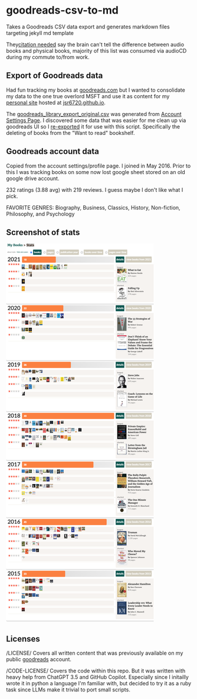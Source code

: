 # goodreads-csv-to-md

Takes a Goodreads CSV data export and generates markdown files targeting jekyll md template

They[citation needed](https://xkcd.com/285/) say the brain can't tell the difference between audio books and physical books, majority of this list was consumed via audioCD during my commute to/from work.

## Export of Goodreads data

Had fun tracking my books at [goodreads.com](https://www.goodreads.com) but I wanted to consolidate my data to the one true overlord MSFT and use it as content for my [personal site](https://jsrowe.com) hosted at [jsr6720.github.io](https://github.com/jsr6720/jsr6720.github.io).

The [goodreads_library_export_original.csv](./goodreads_library_export_original.csv) was generated from [Account Settings Page](https://help.goodreads.com/s/article/How-do-I-get-a-copy-of-my-data-from-Goodreads). I discovered some data that was easier for me clean up via goodreads UI so I [re-exported](./goodreads_library_export.csv) it for use with this script. Specifically the deleting of books from the "Want to read" bookshelf.

## Goodreads account data

Copied from the account settings/profile page. I joined in May 2016. Prior to this I was tracking books on some now lost google sheet stored on an old google drive account.

232 ratings (3.88 avg) with 219 reviews. I guess maybe I don't like what I pick.

FAVORITE GENRES: Biography, Business, Classics, History, Non-fiction, Philosophy, and Psychology

## Screenshot of stats

![](good-read-stats.png)

## Licenses

/LICENSE/ Covers all written content that was previously available on my public [goodreads](https://www.goodreads.com) account.

/CODE-LICENSE/ Covers the code within this repo. But it was written with heavy help from ChatGPT 3.5 and GitHub Copilot. Especially since I initailly wrote it in python a language I'm familiar with, but decided to try it as a ruby task since LLMs make it trivial to port small scripts.